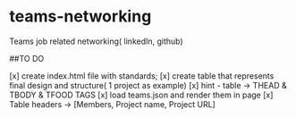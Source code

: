 # teams-networking
Teams job related networking( linkedIn, github)

##TO DO

[x] create index.html file with standards;
[x] create table that represents final design and structure( 1 project as example)
[x] hint - table -> THEAD & TBODY & TFOOD TAGS
[x] load teams.json and render them in page
[x] Table headers -> [Members, Project name, Project URL]